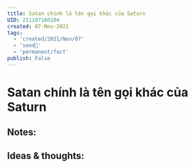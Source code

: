 ```yaml
---
title: Satan chính là tên gọi khác của Saturn
UID: 211107160104
created: 07-Nov-2021
tags:
  - 'created/2021/Nov/07'
  - 'seed🥜'
  - 'permanent/fact'
publish: False
---
```

# Satan chính là tên gọi khác của Saturn

## Notes:


## Ideas & thoughts:


